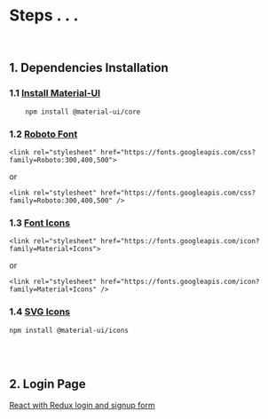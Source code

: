 # Steps . . .

<br/>

## 1. Dependencies Installation

### 1.1 [Install Material-UI](https://material-ui.com/getting-started/installation/)

```
    npm install @material-ui/core
```

### 1.2 [Roboto Font](https://material-ui.com/getting-started/installation/#roboto-font)

```
<link rel="stylesheet" href="https://fonts.googleapis.com/css?family=Roboto:300,400,500">
```

or

```
<link rel="stylesheet" href="https://fonts.googleapis.com/css?family=Roboto:300,400,500" />
```


### 1.3 [Font Icons](https://material-ui.com/getting-started/installation/#font-icons)

```
<link rel="stylesheet" href="https://fonts.googleapis.com/icon?family=Material+Icons">
```

or

```
<link rel="stylesheet" href="https://fonts.googleapis.com/icon?family=Material+Icons" />
```

### 1.4 [SVG Icons](https://material-ui.com/getting-started/installation/#svg-icons)

```
npm install @material-ui/icons
```

<br/><br/>

## 2. Login Page

[React with Redux login and signup form](https://webjustify.com/allcats/react-with-redux-login-and-signup-form-using-material-ui/)
